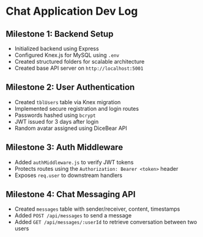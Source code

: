 # Chat Application Dev Log

## Milestone 1: Backend Setup

- Initialized backend using Express
- Configured Knex.js for MySQL using `.env`
- Created structured folders for scalable architecture
- Created base API server on `http://localhost:5001`

## Milestone 2: User Authentication

- Created `tblUsers` table via Knex migration
- Implemented secure registration and login routes
- Passwords hashed using `bcrypt`
- JWT issued for 3 days after login
- Random avatar assigned using DiceBear API

## Milestone 3: Auth Middleware

- Added `authMiddleware.js` to verify JWT tokens
- Protects routes using the `Authorization: Bearer <token>` header
- Exposes `req.user` to downstream handlers

## Milestone 4: Chat Messaging API

- Created `messages` table with sender/receiver, content, timestamps
- Added `POST /api/messages` to send a message
- Added `GET /api/messages/:userId` to retrieve conversation between two users
